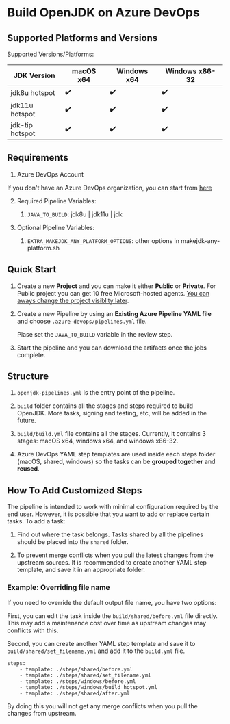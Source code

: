# Build OpenJDK on Azure DevOps

## Supported Platforms and Versions

Supported Versions/Platforms:

| JDK Version    | macOS x64 | Windows x64 | Windows x86-32 |
| -------------- | --------- | ----------- | -------------- |
| jdk8u hotspot  | ✔️        | ✔️          | ✔️            |
| jdk11u hotspot | ✔️        | ✔️          | ✔️            |
| jdk-tip hotspot| ✔️        | ✔️          | ✔️            |


## Requirements

1. Azure DevOps Account

If you don't have an Azure DevOps organization, you can start from
[here][azdo_main]

2. Required Pipeline Variables:

    1. `JAVA_TO_BUILD`: jdk8u | jdk11u | jdk

3. Optional Pipeline Variables:

    1. `EXTRA_MAKEJDK_ANY_PLATFORM_OPTIONS`: other options in makejdk-any-platform.sh

## Quick Start

1. Create a new **Project** and you can make it either **Public** or **Private**.
   For Public project you can get 10 free Microsoft-hosted agents.
   [You can aways change the project visiblity later][azdo_make_project_public].

2. Create a new Pipeline by using an **Existing Azure Pipeline YAML file**
   and choose `.azure-devops/pipelines.yml` file.
   
   Plase set the `JAVA_TO_BUILD` variable in the review step.

3. Start the pipeline and you can download the artifacts once the jobs complete.

## Structure

1. `openjdk-pipelines.yml` is the entry point of the pipeline.

2. `build` folder contains all the stages and steps required to build OpenJDK.
   More tasks, signing and testing, etc, will be added in the future.

3. `build/build.yml` file contains all the stages.
   Currently, it contains 3 stages: macOS x64, windows x64, and windows x86-32.

4. Azure DevOps YAML step templates are used inside each steps folder (macOS, shared, windows)
   so the tasks can be **grouped together** and **reused**.

## How To Add Customized Steps

The pipeline is intended to work with minimal configuration required by the end user.
However, it is possible that you want to add or replace certain tasks.
To add a task:

1. Find out where the task belongs.
   Tasks shared by all the pipelines should be placed into the `shared` folder.

2. To prevent merge conflicts when you pull the latest changes from the upstream sources.
   It is recommended to create another YAML step template, and save it in an appropriate folder.

### Example: Overriding file name

If you need to override the default output file name, you have two options:

First, you can edit the task inside the `build/shared/before.yml` file directly.
This may add a maintenance cost over time as upstream changes may conflicts with this.

Second, you can create another YAML step template and save it to `build/shared/set_filename.yml` and add it to the `build.yml` file.

```
steps:
    - template: ./steps/shared/before.yml
    - template: ./steps/shared/set_filename.yml
    - template: ./steps/windows/before.yml
    - template: ./steps/windows/build_hotspot.yml
    - template: ./steps/shared/after.yml
```

By doing this you will not get any merge conflicts when you pull the changes from upstream.

<!--- 
Links.
--->
[azdo_main]: https://azure.microsoft.com/en-ca/services/devops/
[azdo_make_project_public]: https://docs.microsoft.com/en-us/azure/devops/organizations/public/make-project-public